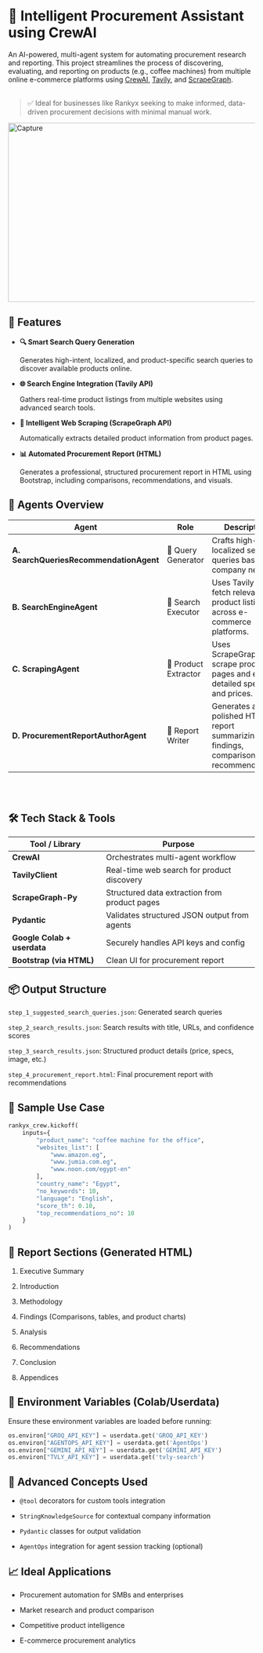 # 🛒 Intelligent Procurement Assistant using CrewAI

An AI-powered, multi-agent system for automating procurement research and reporting. This project streamlines the process of discovering, evaluating, and reporting on products (e.g., coffee machines) from multiple online e-commerce platforms using [CrewAI](https://github.com/crewAIInc/crewAI), [Tavily](https://www.tavily.com/), and [ScrapeGraph](https://scrapegraphai.com/). <br><br>



> ✅ Ideal for businesses like Rankyx seeking to make informed, data-driven procurement decisions with minimal manual work.



<img width="1015" height="365" alt="Capture" src="https://github.com/user-attachments/assets/2d04031f-08e0-4577-95a3-7a16748991fc" />



## 🚀 Features

- **🔍 Smart Search Query Generation**
  
     Generates high-intent, localized, and product-specific search queries to discover available products online.

- **🌐 Search Engine Integration (Tavily API)**
  
     Gathers real-time product listings from multiple websites using advanced search tools.

- **🧠 Intelligent Web Scraping (ScrapeGraph API)**
  
     Automatically extracts detailed product information from product pages.

- **📊 Automated Procurement Report (HTML)**
  
     Generates a professional, structured procurement report in HTML using Bootstrap, including comparisons, recommendations, and visuals.




## 🧠 Agents Overview

| Agent                                   | Role                 | Description                                                                              |
| --------------------------------------- | -------------------- | ---------------------------------------------------------------------------------------- |
| **A. SearchQueriesRecommendationAgent** | 🧾 Query Generator   | Crafts high-value, localized search queries based on company needs.                      |
| **B. SearchEngineAgent**                | 🔎 Search Executor   | Uses Tavily to fetch relevant product listings across e-commerce platforms.              |
| **C. ScrapingAgent**                    | 🧹 Product Extractor | Uses ScrapeGraph to scrape product pages and extract detailed specs and prices.          |
| **D. ProcurementReportAuthorAgent**     | 📝 Report Writer     | Generates a polished HTML report summarizing findings, comparisons, and recommendations. |


<br><br>


## 🛠️ Tech Stack & Tools

| Tool / Library              | Purpose                                       |
| --------------------------- | --------------------------------------------- |
| **CrewAI**                  | Orchestrates multi-agent workflow             |
| **TavilyClient**            | Real-time web search for product discovery    |
| **ScrapeGraph-Py**          | Structured data extraction from product pages |
| **Pydantic**                | Validates structured JSON output from agents  |
| **Google Colab + userdata** | Securely handles API keys and config          |
| **Bootstrap (via HTML)**    | Clean UI for procurement report               |





## 📦 Output Structure

`step_1_suggested_search_queries.json`: Generated search queries

`step_2_search_results.json`: Search results with title, URLs, and confidence scores

`step_3_search_results.json`: Structured product details (price, specs, image, etc.)

`step_4_procurement_report.html`: Final procurement report with recommendations





## 📂 Sample Use Case

```python
rankyx_crew.kickoff(
    inputs={
        "product_name": "coffee machine for the office",
        "websites_list": [
            "www.amazon.eg", 
            "www.jumia.com.eg", 
            "www.noon.com/egypt-en"
        ],
        "country_name": "Egypt",
        "no_keywords": 10,
        "language": "English",
        "score_th": 0.10,
        "top_recommendations_no": 10
    }
)
```


## 📑 Report Sections (Generated HTML)

1. Executive Summary

2. Introduction

3. Methodology

3. Findings (Comparisons, tables, and product charts)

4. Analysis

5. Recommendations

6. Conclusion

7. Appendices


## 🔐 Environment Variables (Colab/Userdata)

Ensure these environment variables are loaded before running:

```python
os.environ["GROQ_API_KEY"] = userdata.get('GROQ_API_KEY')
os.environ["AGENTOPS_API_KEY"] = userdata.get('AgentOps')
os.environ["GEMINI_API_KEY"] = userdata.get('GEMINI_API_KEY')
os.environ["TVLY_API_KEY"] = userdata.get('tvly-search')
```




## 🧠 Advanced Concepts Used

- `@tool` decorators for custom tools integration

- `StringKnowledgeSource` for contextual company information

- `Pydantic` classes for output validation

- `AgentOps` integration for agent session tracking (optional)




## 📈 Ideal Applications

- Procurement automation for SMBs and enterprises

- Market research and product comparison

- Competitive product intelligence

- E-commerce procurement analytics


